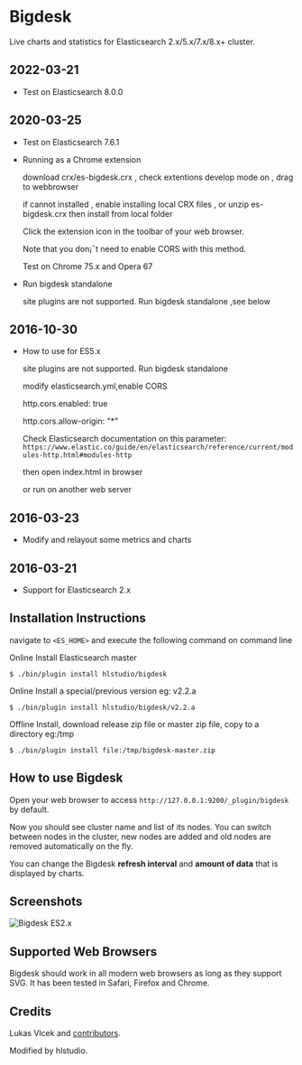 # Bigdesk

Live charts and statistics for Elasticsearch 2.x/5.x/7.x/8.x+ cluster.
## 2022-03-21
- Test on Elasticsearch 8.0.0

## 2020-03-25
- Test on Elasticsearch 7.6.1

- Running as a Chrome extension

	download crx/es-bigdesk.crx , check extentions develop mode on , drag to webbrowser 

	if cannot installed , enable installing local CRX files , or unzip es-bigdesk.crx then install from local folder  
	
	Click the extension icon in the toolbar of your web browser.
	
	Note that you don¡¯t need to enable CORS with this method.

	Test on Chrome 75.x and Opera 67

- Run bigdesk standalone

  site plugins are not supported. Run bigdesk standalone ,see below
  
## 2016-10-30
- How to use for ES5.x

  site plugins are not supported. Run bigdesk standalone
  
  modify elasticsearch.yml,enable CORS
  
	http.cors.enabled: true
	
	http.cors.allow-origin: "*"
	
   Check Elasticsearch documentation on this parameter: `https://www.elastic.co/guide/en/elasticsearch/reference/current/modules-http.html#modules-http`
   
   then open index.html in browser
   
   or run on another web server

## 2016-03-23
- Modify and relayout some metrics and charts

## 2016-03-21
- Support for Elasticsearch 2.x

## Installation Instructions

navigate to `<ES_HOME>` and execute the following command on command line

Online Install Elasticsearch master

    $ ./bin/plugin install hlstudio/bigdesk

Online Install a special/previous version eg: v2.2.a

    $ ./bin/plugin install hlstudio/bigdesk/v2.2.a

Offline Install, download release zip file or master zip file, copy to a directory eg:/tmp

    $ ./bin/plugin install file:/tmp/bigdesk-master.zip

## How to use Bigdesk

Open your web browser to access `http://127.0.0.1:9200/_plugin/bigdesk` by default.

Now you should see cluster name and list of its nodes. You can switch between nodes in the cluster, new nodes are added
and old nodes are removed automatically on the fly.

You can change the Bigdesk **refresh interval** and **amount of data** that is displayed by charts.


## Screenshots

![Bigdesk ES2.x](https://github.com/hlstudio/bigdesk/raw/master/bigdesk_es2.png)


## Supported Web Browsers

Bigdesk should work in all modern web browsers as long as they support SVG. It has been tested in Safari, Firefox and Chrome.

## Credits

Lukas Vlcek and [contributors](https://github.com/lukas-vlcek/bigdesk/contributors).

Modified by hlstudio.
